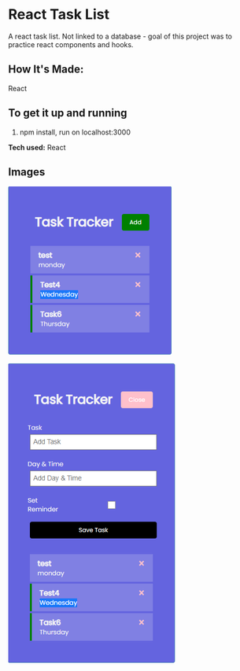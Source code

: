# React Task List # 

A react task list. Not linked to a database - goal of this project was to practice react components and hooks.

## How It's Made:

React

## To get it up and running

1. npm install, run on localhost:3000

**Tech used:** React

## Images
![alt tag](https://github.com/AdamRobinsonSE/react-task-list/blob/main/public/img1.PNG)

![alt tag](https://github.com/AdamRobinsonSE/react-task-list/blob/main/public/img2.PNG)

